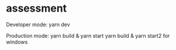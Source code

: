 # assessment

Developer mode:
yarn dev 

Production mode:
yarn build & yarn start 
yarn build & yarn start2 for windows
